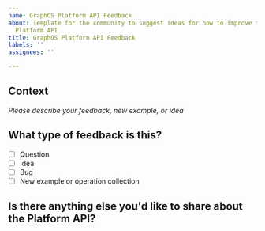 ```yaml
---
name: GraphOS Platform API Feedback
about: Template for the community to suggest ideas for how to improve the Apollo GraphOS
  Platform API
title: GraphOS Platform API Feedback
labels: ''
assignees: ''

---
```


## Context
_Please describe your feedback, new example, or idea_

## What type of feedback is this?
- [ ] Question
- [ ] Idea
- [ ] Bug
- [ ] New example or operation collection

## Is there anything else you'd like to share about the Platform API?
